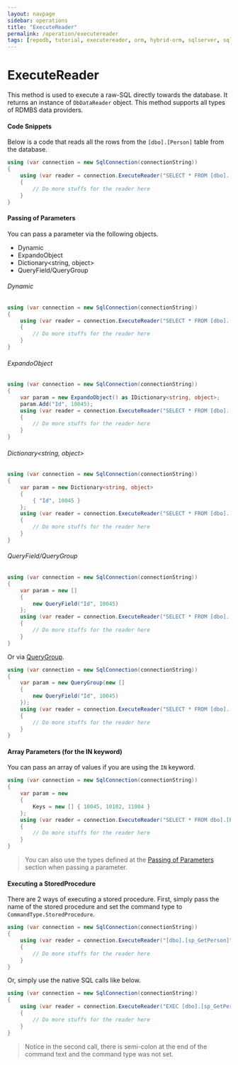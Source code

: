 ```yaml
---
layout: navpage
sidebar: operations
title: "ExecuteReader"
permalink: /operation/executereader
tags: [repodb, tutorial, executereader, orm, hybrid-orm, sqlserver, sqlite, mysql, postgresql]
---
```


# ExecuteReader

This method is used to execute a raw-SQL directly towards the database. It returns an instance of `DbDataReader` object. This method supports all types of RDMBS data providers.

#### Code Snippets

Below is a code that reads all the rows from the `[dbo].[Person]` table from the database.

```csharp
using (var connection = new SqlConnection(connectionString))
{
    using (var reader = connection.ExecuteReader("SELECT * FROM [dbo].[Person];"))
    {
        // Do more stuffs for the reader here
    }
}
```

#### Passing of Parameters

You can pass a parameter via the following objects.

- Dynamic
- ExpandoObject
- Dictionary&lt;string, object&gt;
- QueryField/QueryGroup

###### Dynamic

```csharp
using (var connection = new SqlConnection(connectionString))
{
    using (var reader = connection.ExecuteReader("SELECT * FROM [dbo].[Person] WHERE Id = @Id;", new { Id = 10045 }))
    {
        // Do more stuffs for the reader here
    }
}
```

###### ExpandoObject

```csharp
using (var connection = new SqlConnection(connectionString))
{
    var param = new ExpandoObject() as IDictionary<string, object>;
    param.Add("Id", 10045);
    using (var reader = connection.ExecuteReader("SELECT * FROM [dbo].[Person] WHERE Id = @Id;", param))
    {
        // Do more stuffs for the reader here
    }
}
```

###### Dictionary<string, object>

```csharp
using (var connection = new SqlConnection(connectionString))
{
    var param = new Dictionary<string, object>
    {
        { "Id", 10045 }
    };
    using (var reader = connection.ExecuteReader("SELECT * FROM [dbo].[Person] WHERE Id = @Id;", param))
    {
        // Do more stuffs for the reader here
    }
}
```

###### QueryField/QueryGroup

```csharp
using (var connection = new SqlConnection(connectionString))
{
    var param = new []
    {
        new QueryField("Id", 10045)
    };
    using (var reader = connection.ExecuteReader("SELECT * FROM [dbo].[Person] WHERE Id = @Id;", param))
    {
        // Do more stuffs for the reader here
    }
}
```

Or via [QueryGroup](/class/querygroup).

```csharp
using (var connection = new SqlConnection(connectionString))
{
    var param = new QueryGroup(new []
    {
        new QueryField("Id", 10045)
    });
    using (var reader = connection.ExecuteReader("SELECT * FROM [dbo].[Person] WHERE Id = @Id;", param))
    {
        // Do more stuffs for the reader here
    }
}
```

#### Array Parameters (for the IN keyword)

You can pass an array of values if you are using the `IN` keyword.

```csharp
using (var connection = new SqlConnection(connectionString))
{
    var param = new
    {
        Keys = new [] { 10045, 10102, 11004 }
    };
    using (var reader = connection.ExecuteReader("SELECT * FROM dbo].[Person] WHERE Id IN (@Keys);", param))
    {
        // Do more stuffs for the reader here
    }
}
```

> You can also use the types defined at the [Passing of Parameters](#passing-of-parameters) section when passing a parameter.

#### Executing a StoredProcedure

There are 2 ways of executing a stored procedure. First, simply pass the name of the stored procedure and set the command type to `CommandType.StoredProcedure`.

```csharp
using (var connection = new SqlConnection(connectionString))
{
    using (var reader = connection.ExecuteReader("[dbo].[sp_GetPerson]", new { Id = 10045 }, commandType: CommandType.StoredProcedure))
    {
        // Do more stuffs for the reader here
    }
}
```

Or, simply use the native SQL calls like below.

```csharp
using (var connection = new SqlConnection(connectionString))
{
    using (var reader = connection.ExecuteReader("EXEC [dbo].[sp_GetPerson](@Id);", new { Id = 10045 }))
    {
        // Do more stuffs for the reader here
    }
}
```

> Notice in the second call, there is semi-colon at the end of the command text and the command type was not set.
